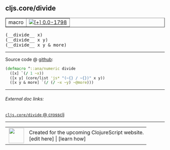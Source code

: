 ## cljs.core/divide



 <table border="1">
<tr>
<td>macro</td>
<td><a href="https://github.com/cljsinfo/cljs-api-docs/tree/0.0-1798"><img valign="middle" alt="[+] 0.0-1798" title="Added in 0.0-1798" src="https://img.shields.io/badge/+-0.0--1798-lightgrey.svg"></a> </td>
</tr>
</table>


 <samp>
(__divide__ x)<br>
</samp>
 <samp>
(__divide__ x y)<br>
</samp>
 <samp>
(__divide__ x y & more)<br>
</samp>

---







Source code @ [github](https://github.com/clojure/clojurescript/blob/r2657/src/clj/cljs/core.clj#L429-L432):

```clj
(defmacro ^::ana/numeric divide
  ([x] `(/ 1 ~x))
  ([x y] (core/list 'js* "(~{} / ~{})" x y))
  ([x y & more] `(/ (/ ~x ~y) ~@more)))
```

<!--
Repo - tag - source tree - lines:

 <pre>
clojurescript @ r2657
└── src
    └── clj
        └── cljs
            └── <ins>[core.clj:429-432](https://github.com/clojure/clojurescript/blob/r2657/src/clj/cljs/core.clj#L429-L432)</ins>
</pre>

-->

---



###### External doc links:

[`cljs.core/divide` @ crossclj](http://crossclj.info/fun/cljs.core/divide.html)<br>

---

 <table>
<tr><td>
<img valign="middle" align="right" width="48px" src="http://i.imgur.com/Hi20huC.png">
</td><td>
Created for the upcoming ClojureScript website.<br>
[edit here] | [learn how]
</td></tr></table>

[edit here]:https://github.com/cljsinfo/cljs-api-docs/blob/master/cljsdoc/cljs.core_divide.cljsdoc
[learn how]:https://github.com/cljsinfo/cljs-api-docs/wiki/cljsdoc-files

<!--

This information was too distracting to show to readers, but I'll leave it
commented here since it is helpful to:

- pretty-print the data used to generate this document
- and show how to retrieve that data



The API data for this symbol:

```clj
{:ns "cljs.core",
 :name "divide",
 :type "macro",
 :signature ["[x]" "[x y]" "[x y & more]"],
 :source {:code "(defmacro ^::ana/numeric divide\n  ([x] `(/ 1 ~x))\n  ([x y] (core/list 'js* \"(~{} / ~{})\" x y))\n  ([x y & more] `(/ (/ ~x ~y) ~@more)))",
          :title "Source code",
          :repo "clojurescript",
          :tag "r2657",
          :filename "src/clj/cljs/core.clj",
          :lines [429 432]},
 :full-name "cljs.core/divide",
 :full-name-encode "cljs.core_divide",
 :history [["+" "0.0-1798"]]}

```

Retrieve the API data for this symbol:

```clj
;; from Clojure REPL
(require '[clojure.edn :as edn])
(-> (slurp "https://raw.githubusercontent.com/cljsinfo/cljs-api-docs/catalog/cljs-api.edn")
    (edn/read-string)
    (get-in [:symbols "cljs.core/divide"]))
```

-->
